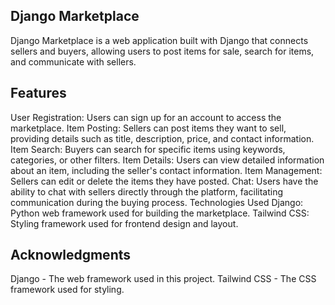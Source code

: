   ## **Django Marketplace**
Django Marketplace is a web application built with Django that connects sellers and buyers, allowing users to post items for sale, search for items, and communicate with sellers.

   ## **Features**
User Registration: Users can sign up for an account to access the marketplace.
Item Posting: Sellers can post items they want to sell, providing details such as title, description, price, and contact information.
Item Search: Buyers can search for specific items using keywords, categories, or other filters.
Item Details: Users can view detailed information about an item, including the seller's contact information.
Item Management: Sellers can edit or delete the items they have posted.
Chat: Users have the ability to chat with sellers directly through the platform, facilitating communication during the buying process.
Technologies Used
Django: Python web framework used for building the marketplace.
Tailwind CSS: Styling framework used for frontend design and layout.



   ## **Acknowledgments**
Django - The web framework used in this project.
Tailwind CSS - The CSS framework used for styling.
